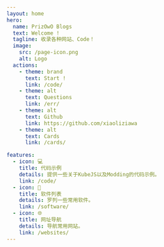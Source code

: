 ```yaml
---
layout: home
hero:
  name: PrizOwO Blogs
  text: Welcome !
  tagline: 收录各种网站、Code！
  image:
    src: /page-icon.png
    alt: Logo
  actions:
    - theme: brand
      text: Start !
      link: /code/
    - theme: alt
      text: Questions
      link: /err/
    - theme: alt
      text: Github
      link: https://github.com/xiaoliziawa
    - theme: alt
      text: Cards
      link: /cards/

features:
  - icon: 💻
    title: 代码示例
    details: 提供一些关于KubeJS以及Modding的代码示例。
    link: /code/
  - icon: 💾
    title: 软件列表
    details: 罗列一些常用软件。
    link: /software/
  - icon: 🌐
    title: 网址导航
    details: 导航常用网站。
    link: /websites/
---
```


<div class="github-activity-section">
  <div class="github-chart-container">
    <GitHubChart />
  </div>
</div>

<style>
.VPHero .image-container {
  transform: none !important;
  overflow: visible !important;
  position: relative;
  z-index: 1;
}

.VPHero .image-bg {
  width: 250px !important;
  height: 250px !important;
  overflow: visible !important;
  background: transparent !important;
}

.VPHero .image {
  position: relative;
  width: 250px;
  height: 250px;
  display: flex;
  justify-content: center;
  align-items: center;
}

/* 修改光晕效果，只在暗色模式下显示 */
html:not(.dark) .VPHero .image::before,
html:not(.dark) .VPHero .image::after {
  display: none;
}

.VPHero .image::before {
  content: '';
  position: absolute;
  top: 50%;
  left: 50%;
  width: 300px;
  height: 300px;
  transform: translate(-50%, -50%);
  background: radial-gradient(
    circle at center,
    rgba(139, 69, 19, 0.2) 0%,
    rgba(139, 69, 19, 0.15) 20%,
    rgba(139, 69, 19, 0.1) 40%,
    rgba(139, 69, 19, 0.05) 60%,
    transparent 80%
  );
  border-radius: 50%;
  z-index: -1;
  animation: pulse 4s cubic-bezier(0.4, 0, 0.6, 1) infinite;
}

.VPHero .image::after {
  content: '';
  position: absolute;
  top: 50%;
  left: 50%;
  width: 400px;
  height: 400px;
  transform: translate(-50%, -50%);
  background: radial-gradient(
    circle at center,
    rgba(139, 69, 19, 0.1) 0%,
    rgba(139, 69, 19, 0.05) 30%,
    rgba(139, 69, 19, 0.02) 60%,
    transparent 80%
  );
  border-radius: 50%;
  z-index: -2;
}

@keyframes pulse {
  0%, 100% {
    opacity: 1;
    transform: translate(-50%, -50%) scale(1);
  }
  50% {
    opacity: 0.7;
    transform: translate(-50%, -50%) scale(1.1);
  }
}

:root {
  --vp-home-hero-image-background-image: none;
  --vp-home-hero-image-filter: none;
}

.github-activity-section {
  padding: 48px 24px;
  max-width: 1152px;
  margin: 0 auto;
}

.github-chart-container {
  width: 100%;
  height: 300px;
}

@media (max-width: 960px) {
  .github-activity-section {
    padding: 32px 16px;
  }
  
  .github-chart-container {
    height: 250px;
  }
}
</style>